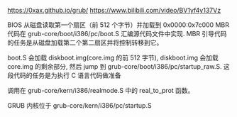 https://0xax.github.io/grub/
https://www.bilibili.com/video/BV1yf4y137Vz

BIOS 从磁盘读取第一个扇区（前 512 个字节）并加载到 0x0000:0x7c000
MBR 代码在 grub-core/boot/i386/pc/boot.S 汇编源代码文件中实现.
MBR 引导代码的任务是从磁盘加载第二个第二扇区并将控制转移到它。

boot.S 会加载 diskboot.img(core.img 的前 512 字节),
diskboot.img 会加载 core.img 的剩余部分, 然后 jump 到 grub-core/boot/i386/pc/startup_raw.S. 这段代码的任务是为执行 C 语言代码做准备

调用在 grub-core/kern/i386/realmode.S 中的 real_to_prot 函数。

GRUB 内核位于 grub-core/kern/i386/pc/startup.S
